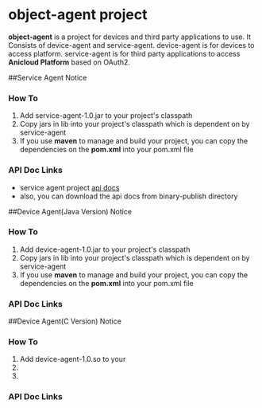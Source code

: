 # object-agent project
**object-agent** is a project for devices and  third party applications to use. It Consists of device-agent and service-agent.
 device-agent is for devices to access platform. service-agent is for third party applications to access **Anicloud Platform** based on OAuth2.  

##Service Agent Notice
### How To
1.  Add service-agent-1.0.jar to your project's classpath
2.  Copy jars in lib into your project's classpath which is dependent on by service-agent
3.  If you use __maven__ to manage and build your project, you can copy the dependencies on the **pom.xml** into your pom.xml file

### API Doc Links
- service agent project [api docs](http://bj-yatsen.anicel.cn:8080/service-agent/apidocs/ "service-agent api docs")
- also, you can download the api docs from binary-publish directory

##Device Agent(Java Version) Notice
### How To
1.  Add device-agent-1.0.jar to your project's classpath
2.  Copy jars in lib into your project's classpath which is dependent on by service-agent
3.  If you use __maven__ to manage and build your project, you can copy the dependencies on the **pom.xml** into your pom.xml file

### API Doc Links

##Device Agent(C Version) Notice
### How To
1.  Add device-agent-1.0.so to your 
2.  
3.  

### API Doc Links


